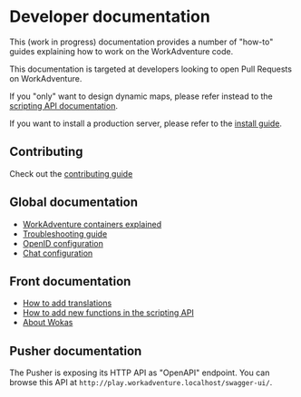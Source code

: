 # Developer documentation

This (work in progress) documentation provides a number of "how-to" guides explaining how to work on the WorkAdventure
code.

This documentation is targeted at developers looking to open Pull Requests on WorkAdventure.

If you "only" want to design dynamic maps, please refer instead to the [scripting API documentation](https://workadventu.re/map-building/scripting.md).

If you want to install a production server, please refer to the [install guide](../../contrib/docker/README.md).

## Contributing

Check out the [contributing guide](../../CONTRIBUTING.md)

## Global documentation

- [WorkAdventure containers explained](communication-between-services.md)
- [Troubleshooting guide](troubleshooting.md)
- [OpenID configuration](openid.md)
- [Chat configuration](chat.md)

## Front documentation

- [How to add translations](how-to-translate.md)
- [How to add new functions in the scripting API](contributing-to-scripting-api.md)
- [About Wokas](wokas.md)

## Pusher documentation

The Pusher is exposing its HTTP API as "OpenAPI" endpoint.
You can browse this API at `http://play.workadventure.localhost/swagger-ui/`.

